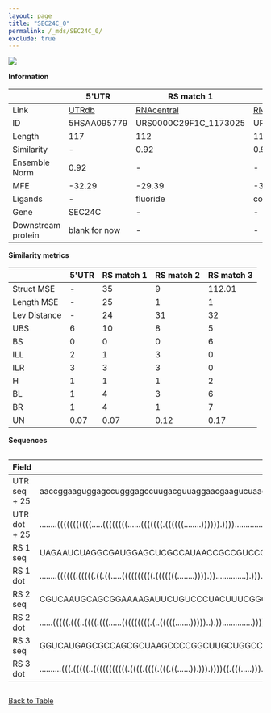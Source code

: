 ```yaml
---
layout: page
title: "SEC24C_0"
permalink: /_mds/SEC24C_0/
exclude: true
---
```




![](../../alns_9.28.22/aln_5HSAA095779_0.998.png?raw=true)


**Information**

| | 5'UTR       | RS match 1   | RS match 2  | RS match 3 |
| ---- | ----------- | ----------- | ----------- | ----------- |
| Link | <a href="http://utrdb.ba.itb.cnr.it/getutr/5HSAA095779/1" target="_blank" rel="noopener noreferrer">UTRdb</a>   | <a href="https://rnacentral.org/rna/URS0000C29F1C/1173025" target="_blank" rel="noopener noreferrer">RNAcentral</a>     |<a href="https://rnacentral.org/rna/URS000232DD31/929563" target="_blank" rel="noopener noreferrer">RNAcentral</a>  | <a href="https://rnacentral.org/rna/URS0000C03308/1834151" target="_blank" rel="noopener noreferrer">RNAcentral</a>   |
| ID | 5HSAA095779     | URS0000C29F1C_1173025     | URS000232DD31_929563     | URS0000C03308_1834151     |
| Length | 117     |  112    | 118   |  118    |
| Similarity | - | 0.92 | 0.96 | 0.93 |
| Ensemble Norm | 0.92 | - | - | - |
| MFE | -32.29 | -29.39 | -32.52 | -49.56 |
| Ligands | - | fluoride | cobalamin | methionine |
| Gene | SEC24C | - | - | - |
| Downstream protein | blank for now    |    -    | -  | - |


**Similarity metrics**

| | 5'UTR       | RS match 1   | RS match 2  | RS match 3 |
| ---- | ----------- | ----------- | ----------- | ----------- |
| Struct MSE | - | 35 | 9 | 112.01 |
| Length MSE | - | 25 | 1 | 1 |
| Lev Distance | - | 24 | 31 | 32 |
| UBS| 6 | 10 | 8 | 5 |
| BS | 0 | 0 | 0 | 6 |
| ILL | 2 | 1 | 3 | 0 |
| ILR | 3 | 3 | 3 | 0 |
| H | 1 | 1 | 1 | 2 |
| BL | 1 | 4 | 3 | 6 |
| BR | 1 | 4 | 1 | 7 |
| UN | 0.07 | 0.07 | 0.12 | 0.17 |

**Sequences**


<div style="overflow-x:auto;">

<table>
<colgroup>
<col width="30%" />
<col width="70%" />
</colgroup>
<thead>
<tr class="header">
<th>Field</th>
<th>Description</th>
</tr>
</thead>
<tbody>
<tr>
<td markdown="span">UTR seq + 25 </td>
<td markdown="span"> aaccggaaguggagccugggagccuugacguuaggaacgaagucuaaccuggaucuggagccgggugagaucaaauugggaaugcuuucauaATGAACGTCAACCAGTCAGTTCCAC </td>
</tr>
<tr>
<td markdown="span">UTR dot + 25  </td>
<td markdown="span"> ........(((((((((((.....((((((((......(((((((.((((((........)))))).))))...............)))......))))))))))))...)))))))
</td>
</tr>


<tr>
<td markdown="span">RS 1 seq </td>
<td markdown="span"> UAGAAUCUAGGCGAUGGAGCUCGCCAUAACCGCCGUCCGGCGAUCGCGCUAAAAUUUGCGCCGACCUUUUUUCUAAACUGGCUUUGGACUGGCUGAUGGCUCCUACUUGUUU
</td>
</tr>


<tr>
<td markdown="span">RS 1 dot </td>
<td markdown="span"> ........((((((.(((((.((.((.....((((((((((.(((((((........)))).))..............).)))..)))).))))).)))))))...))))))
</td>
</tr>


<tr>
<td markdown="span">RS 2 seq </td>
<td markdown="span"> CGUCAAUGCAGCGGAAAAGAUUCUGUCCCUACUUUCGGGAGGAACCGGGUGCAAGUCCCGGGCUGUCGCGCAACUGUAAGUUCGAAAGAACAAGCCAGAUCUUCCCUGCAAUUCGGUC
</td>
</tr>


<tr>
<td markdown="span">RS 2 dot </td>
<td markdown="span"> ......(((((.(((..((((.(((......(((((((((.(..(((((.......)))))..).))..............))))))).......)))))))))))))))........
</td>
</tr>


<tr>
<td markdown="span">RS 3 seq </td>
<td markdown="span"> GGUCAUGAGCGCCAGCGCUAAGCCCCGGCUUGCUGGCCGGCAACCCUCCAACCGCGGUGGGGUGCCCCGGGUGAAAGACCAGGUCUAGUAGCCACAGGCUGCGCGGCAAGCGCGGGUC
</td>
</tr>


<tr>
<td markdown="span">RS 3 dot </td>
<td markdown="span"> ..........(((.(((((..(((((((((((.((((.((((.(((.((......)).))).))))((.(((.....))).)).......))))))))))).).))).))))).))).
</td>
</tr>

</tbody>
</table>


</div>


[Back to Table](../../display)
